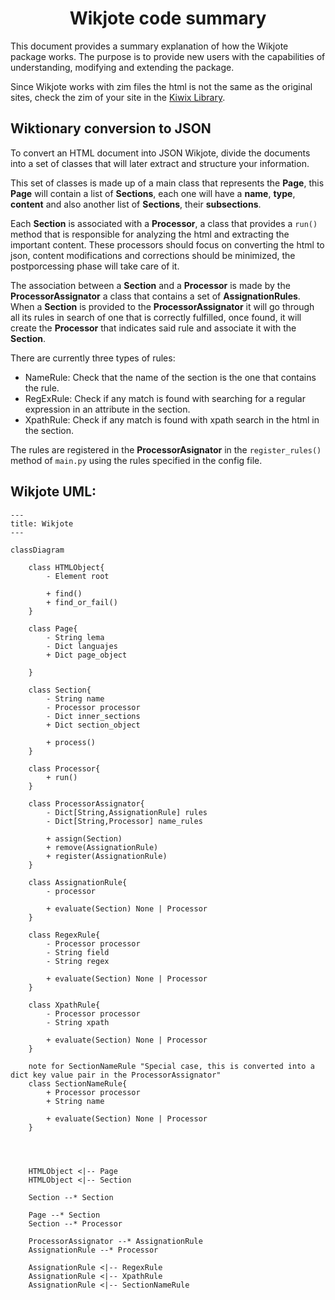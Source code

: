 <h1 align="center">Wikjote code summary</h1>

This document provides a summary explanation of how the Wikjote package works. The purpose is to provide new users with the capabilities of understanding, modifying and extending the package.

Since Wikjote works with zim files the html is not the same as the original sites, check the zim of your site in the [Kiwix Library](https://library.kiwix.org/).

## Wiktionary conversion to JSON

To convert an HTML document into JSON Wikjote, divide the documents into a set of classes that will later extract and structure your information.

This set of classes is made up of a main class that represents the **Page**, this **Page** will contain a list of **Sections**, each one will have a **name**, **type**, **content** and also another list of **Sections**, their **subsections**.

Each **Section** is associated with a **Processor**, a class that provides a `run()` method that is responsible for analyzing the html and extracting the important content. These processors should focus on converting the html to json, content modifications and corrections should be minimized, the postporcessing phase will take care of it.

The association between a **Section** and a **Processor** is made by the **ProcessorAssignator** a class that contains a set of **AssignationRules**. When a **Section** is provided to the **ProcessorAssignator** it will go through all its rules in search of one that is correctly fulfilled, once found, it will create the **Processor** that indicates said rule and associate it with the **Section**.

There are currently three types of rules:

 - NameRule: Check that the name of the section is the one that contains the rule.
 - RegExRule: Check if any match is found with searching for a regular expression in an attribute in the section.
 - XpathRule: Check if any match is found with xpath search in the html in the section.

The rules are registered in the **ProcessorAsignator** in the `register_rules()` method of `main.py` using the rules specified in the config file.

## Wikjote UML:

```mermaid
---
title: Wikjote
---

classDiagram

    class HTMLObject{
        - Element root

        + find()
        + find_or_fail()
    }

    class Page{
        - String lema
        - Dict languajes
        + Dict page_object

    }

    class Section{
        - String name
        - Processor processor
        - Dict inner_sections
        + Dict section_object

        + process()
    }

    class Processor{
        + run()
    }

    class ProcessorAssignator{
        - Dict[String,AssignationRule] rules
        - Dict[String,Processor] name_rules
        
        + assign(Section)
        + remove(AssignationRule)
        + register(AssignationRule)
    }

    class AssignationRule{
        - processor

        + evaluate(Section) None | Processor
    }

    class RegexRule{
        - Processor processor
        - String field
        - String regex

        + evaluate(Section) None | Processor
    }

    class XpathRule{
        - Processor processor
        - String xpath

        + evaluate(Section) None | Processor
    }

    note for SectionNameRule "Special case, this is converted into a dict key value pair in the ProcessorAssignator" 
    class SectionNameRule{
        + Processor processor
        + String name

        + evaluate(Section) None | Processor
    }




    HTMLObject <|-- Page
    HTMLObject <|-- Section

    Section --* Section

    Page --* Section
    Section --* Processor

    ProcessorAssignator --* AssignationRule
    AssignationRule --* Processor

    AssignationRule <|-- RegexRule
    AssignationRule <|-- XpathRule
    AssignationRule <|-- SectionNameRule

```